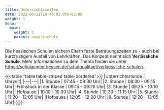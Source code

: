 ```yaml
---
title: Unterrichtszeiten
date: 2022-05-11T19:43:03.000+02:00
weight: 1
menu:
  main:
    weight: 1
    parent: unsereschule
---
```


Die hessischen Schulen sichern Eltern feste Betreuungszeiten zu - auch bei kurzfristigem Ausfall von Lehrkräften. Das Konzept nennt sich **Verlässliche Schule**. Mehr Informationen zu dem Thema finden sie unter <a href="https://schulaemter.hessen.de/schulqualitaet/verlaessliche-schulen" target="_blank">https://schulaemter.hessen.de/schulqualitaet/verlaessliche-schulen</a>.

{{<table "table table-striped table-bordered">}}
|Unterrichtsstunde | Uhrzeit|
|---|---|
|1. Stunde | 07:45 - 08:30 Uhr|
|2. Stunde | 08:30 - 09:15 Uhr|
|Frühstück in der Klasse | 09:15 - 09:25 Uhr|
|3. Stunde | 09:25 - 10:10 Uhr|
|Hofpause | 10:10 - 10:30 Uhr|
|4. Stunde | 10:30 - 11:15 Uhr|
|5. Stunde | 11:20 - 12:05 Uhr|
|Hofpause | 12:05 - 12:20 Uhr|
|6. Stunde | 12:20 - 13:05 Uhr|
{{</table>}}
